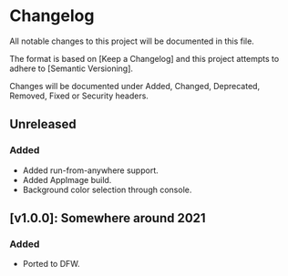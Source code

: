 # Changelog

All notable changes to this project will be documented in this file.

The format is based on [Keep a Changelog] and this project attempts to adhere to [Semantic Versioning].

Changes will be documented under Added, Changed, Deprecated, Removed, Fixed or Security headers.

## Unreleased
### Added
- Added run-from-anywhere support.
- Added AppImage build.
- Background color selection through console.

## [v1.0.0]: Somewhere around 2021
### Added
- Ported to DFW.

